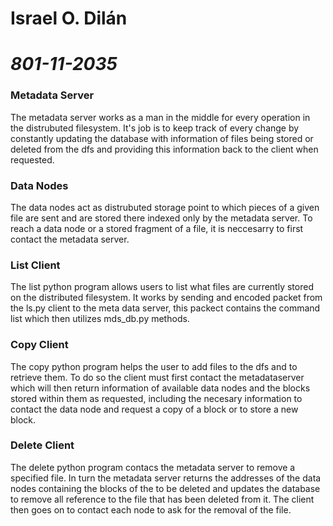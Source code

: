 # Israel O. Dilán
# *801-11-2035*


### Metadata Server

The metadata server works as a man in the middle for every operation in the
distrubuted filesystem. It's job is to keep track of every change by constantly
updating the database with information of files being stored or deleted from the
dfs and providing this information back to the client when requested.

### Data Nodes

The data nodes act as distrubuted storage point to which pieces of a given file are
sent and are stored there indexed only by the metadata server. To reach a data node
or a stored fragment of a file, it is neccesarry to first contact the metadata
server. 

### List Client

The list python program allows users to list what files are currently stored on
the distributed filesystem. It works by sending and encoded packet from the ls.py
client to the meta data server, this packect contains the command list which then
utilizes mds_db.py methods.

### Copy Client

The copy python program helps the user to add files to the dfs and to retrieve 
them. To do so the client must first contact the metadataserver which will then
return information of available data nodes and the blocks stored within them as
requested, including the necesary information to contact the data node and request
a copy of a block or to store a new block.  

### Delete Client

The delete python program contacs the metadata server to remove a specified file.
In turn the metadata server returns the addresses of the data nodes containing the
blocks of the to be deleted and updates the database to remove all reference to the
file that has been deleted from it. The client then goes on to contact each node to
ask for the removal of the file.
